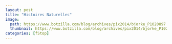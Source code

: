 ```yaml
---
layout: post
title: "Histoires Naturelles"
image:
  path: https://www.botzilla.com/blog/archives/pix2014/bjorke_P1020897.jpg
  thumbnail: https://www.botzilla.com/blog/archives/pix2014/bjorke_P1020897.jpg
categories: [fStop]
---
```





